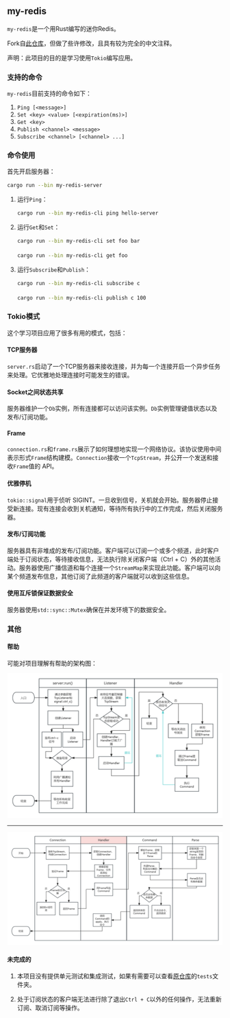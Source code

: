 ## my-redis

`my-redis`是一个用Rust编写的迷你Redis。

Fork自[此仓库](https://github.com/tokio-rs/mini-redis)，但做了些许修改，且具有较为完全的中文注释。

声明：此项目的目的是学习使用`Tokio`编写应用。

### 支持的命令

`my-redis`目前支持的命令如下：

1. `Ping [<message>]`
2. `Set <key> <value> [<expiration(ms)>]`
3. `Get <key>`
4. `Publish <channel> <message>`
5. `Subscribe <channel> [<channel> ...]`

### 命令使用

首先开启服务器：

```bash
cargo run --bin my-redis-server
```

1. 运行`Ping`：

   ```bash
   cargo run --bin my-redis-cli ping hello-server
   ```

2. 运行`Get`和`Set`：

   ```bash
   cargo run --bin my-redis-cli set foo bar
   
   cargo run --bin my-redis-cli get foo
   ```

3. 运行`Subscribe`和`Publish`：

   ```bash
   cargo run --bin my-redis-cli subscribe c
   
   cargo run --bin my-redis-cli publish c 100
   ```

### Tokio模式

这个学习项目应用了很多有用的模式，包括：

#### TCP服务器

`server.rs`启动了一个TCP服务器来接收连接，并为每一个连接开启一个异步任务来处理。它优雅地处理连接时可能发生的错误。

#### Socket之间状态共享

服务器维护一个`Db`实例，所有连接都可以访问该实例。`Db`实例管理键值状态以及发布/订阅功能。

#### Frame

`connection.rs`和`frame.rs`展示了如何理想地实现一个网络协议。该协议使用中间表示形式`Frame`结构建模。`Connection`接收一个`TcpStream`，并公开一个发送和接收`Frame`值的 API。

#### 优雅停机

`tokio::signal`用于侦听 SIGINT。一旦收到信号，关机就会开始。服务器停止接受新连接。现有连接会收到关机通知，等待所有执行中的工作完成，然后关闭服务器。

#### 发布/订阅功能

服务器具有非堆成的发布/订阅功能。客户端可以订阅一个或多个频道，此时客户端处于订阅状态，等待接收信息，无法执行除关闭客户端（Ctrl + C）外的其他活动。服务器使用广播信道和每个连接一个`StreamMap`来实现此功能。客户端可以向某个频道发布信息，其他订阅了此频道的客户端就可以收到这些信息。

#### 使用互斥锁保证数据安全

服务器使用`std::sync::Mutex`确保在并发环境下的数据安全。

### 其他

#### 帮助

可能对项目理解有帮助的架构图：

![miniredis_01](media/miniredis_01.jpg)

___

![miniredis_02](media/miniredis_02.jpg)

#### 未完成的

1. 本项目没有提供单元测试和集成测试，如果有需要可以查看[原仓库](https://github.com/tokio-rs/mini-redis)的`tests`文件夹。

2. 处于订阅状态的客户端无法进行除了退出`Ctrl + C`以外的任何操作，无法重新订阅、取消订阅等操作。
